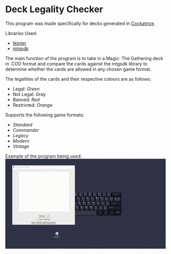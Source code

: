 # Deck Legality Checker
This program was made specifically for decks generated in [Cockatrice](https://cockatrice.github.io/).

Libraries Used:
- [tkinter](https://docs.python.org/3/library/tkinter.html)
- [mtgsdk](https://magicthegathering.io/)

The main function of the program is to take in a Magic: The Gathering deck in .COD format and compare the cards against the mtgsdk library to determine whether the cards are allowed in any chosen game format.

The legalities of the cards and their respective colours are as follows:
- Legal: *Green*
- Not Legal: *Gray*
- Banned: *Red*
- Restricted: *Orange*

Supports the following game formats:
- *Standard*
- *Commander*
- *Legacy*
- *Modern*
- *Vintage*

Example of the program being used:
![gif](images/example_video.gif)
